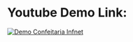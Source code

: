# Youtube Demo Link:
[![Demo Confeitaria Infnet](https://media.giphy.com/media/v1.Y2lkPTc5MGI3NjExN3l4cmlld25hZ2t6dGt1b242cTRuZDhtZTVmMjU2cnkwMW5vaW0wNiZlcD12MV9pbnRlcm5hbF9naWZfYnlfaWQmY3Q9Zw/0gWu2zITHWH9FkaWZp/giphy.gif)](https://www.youtube.com/watch?v=OzoWksSgvJ0)

